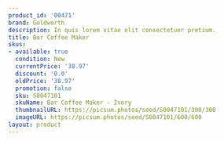 ```yaml
---
product_id: '00471'
brand: Goldworth
description: In quis lorem vitae elit consectetuer pretium.
title: Bar Coffee Maker
skus:
- available: true
  condition: New
  currentPrice: '38.97'
  discount: '0.0'
  oldPrice: '38.97'
  promotion: false
  sku: S0047101
  skuName: Bar Coffee Maker - Ivory
  thumbnailURL: https://picsum.photos/seed/S0047101/300/300
  imageURL: https://picsum.photos/seed/S0047101/600/600
layout: product
---
```


